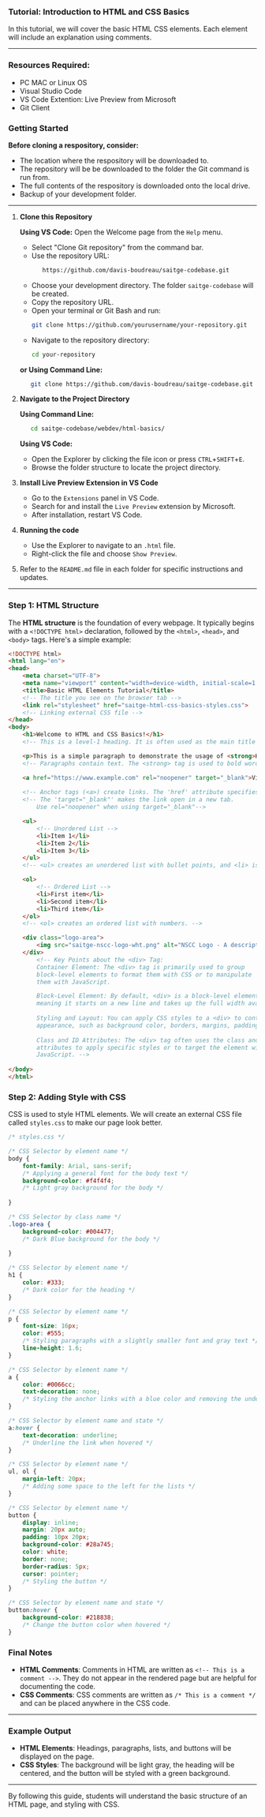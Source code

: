 ﻿### Tutorial: Introduction to HTML and CSS Basics

In this tutorial, we will cover the basic HTML CSS elements.  Each element will include an explanation using comments.

---

### Resources Required:
   - PC MAC or Linux OS
   - Visual Studio Code
   - VS Code Extention: Live Preview from Microsoft
   - Git Client

### Getting Started

**Before cloning a respository, consider:**
   - The location where the respository will be downloaded to.
   - The repository will be be downloaded to the folder the Git command is run from.
   - The full contents of the respository is downloaded onto the local drive.
   - Backup of your development folder.
---

1. **Clone this Repository**
   
   **Using VS Code:**
      Open the Welcome page from the `Help` menu.
      - Select "Clone Git repository" from the command bar.
      - Use the repository URL:  
         ```bash
            https://github.com/davis-boudreau/saitge-codebase.git
         ```
      - Choose your development directory. The folder `saitge-codebase` will be created.
      - Copy the repository URL.
      - Open your terminal or Git Bash and run:
           ```bash
           git clone https://github.com/yourusername/your-repository.git
           ```
      - Navigate to the repository directory:
           ```bash
           cd your-repository
           ```
   **or Using Command Line:**
   ```bash
      git clone https://github.com/davis-boudreau/saitge-codebase.git
      ```
     
3. **Navigate to the Project Directory**  
      
   **Using Command Line:**
   ```bash
      cd saitge-codebase/webdev/html-basics/
   ```
   **Using VS Code:**
      - Open the Explorer by clicking the file icon or press `CTRL`+`SHIFT`+`E`.
      - Browse the folder structure to locate the project directory.
        
4. **Install Live Preview Extension in VS Code**  
   - Go to the `Extensions` panel in VS Code.
   - Search for and install the `Live Preview` extension by Microsoft.
   - After installation, restart VS Code.
    
5. **Running the code**
      - Use the Explorer to navigate to an `.html` file.
      - Right-click the file and choose `Show Preview`.
     
6. Refer to the `README.md` file in each folder for specific instructions and updates.

---

### Step 1: HTML Structure

The **HTML structure** is the foundation of every webpage. It typically begins with a `<!DOCTYPE html>` declaration, followed by the `<html>`, `<head>`, and `<body>` tags. Here's a simple example:

```html
<!DOCTYPE html>
<html lang="en">
<head>
    <meta charset="UTF-8">
    <meta name="viewport" content="width=device-width, initial-scale=1.0">
    <title>Basic HTML Elements Tutorial</title>
    <!-- The title you see on the browser tab -->
    <link rel="stylesheet" href="saitge-html-css-basics-styles.css">
    <!-- Linking external CSS file -->
</head>
<body>
    <h1>Welcome to HTML and CSS Basics!</h1>
    <!-- This is a level-1 heading. It is often used as the main title of the webpage. -->

    <p>This is a simple paragraph to demonstrate the usage of <strong>HTML elements</strong>.</p>
    <!-- Paragraphs contain text. The <strong> tag is used to bold words. -->

    <a href="https://www.example.com" rel="noopener" target="_blank">Visit Example Website</a>
    
    <!-- Anchor tags (<a>) create links. The 'href' attribute specifies the link's destination. -->
    <!-- The 'target="_blank"' makes the link open in a new tab. 
        Use rel="noopener" when using target="_blank"-->

    <ul>
        <!-- Unordered List -->
        <li>Item 1</li>
        <li>Item 2</li>
        <li>Item 3</li>
    </ul>
    <!-- <ul> creates an unordered list with bullet points, and <li> is for each list item. -->

    <ol>
        <!-- Ordered List -->
        <li>First item</li>
        <li>Second item</li>
        <li>Third item</li>
    </ol>
    <!-- <ol> creates an ordered list with numbers. -->

    <div class="logo-area">
        <img src="saitge-nscc-logo-wht.png" alt="NSCC Logo - A description of the image">
    </div>
        <!-- Key Points about the <div> Tag:  
        Container Element: The <div> tag is primarily used to group 
        block-level elements to format them with CSS or to manipulate 
        them with JavaScript.

        Block-Level Element: By default, <div> is a block-level element, 
        meaning it starts on a new line and takes up the full width available.
        
        Styling and Layout: You can apply CSS styles to a <div> to control its 
        appearance, such as background color, borders, margins, padding, and more.
        
        Class and ID Attributes: The <div> tag often uses the class and id 
        attributes to apply specific styles or to target the element with 
        JavaScript. -->
    
</body>
</html>
```

### Step 2: Adding Style with CSS

CSS is used to style HTML elements. We will create an external CSS file called `styles.css` to make our page look better.

```css
/* styles.css */

/* CSS Selector by element name */
body {
    font-family: Arial, sans-serif;
    /* Applying a general font for the body text */
    background-color: #f4f4f4;
    /* Light gray background for the body */
    
}

/* CSS Selector by class name */
.logo-area {
    background-color: #004477;
    /* Dark Blue background for the body */
    
}

/* CSS Selector by element name */
h1 {
    color: #333;
    /* Dark color for the heading */
}

/* CSS Selector by element name */
p {
    font-size: 16px;
    color: #555;
    /* Styling paragraphs with a slightly smaller font and gray text */
    line-height: 1.6;
}

/* CSS Selector by element name */
a {
    color: #0066cc;
    text-decoration: none;
    /* Styling the anchor links with a blue color and removing the underline */
}

/* CSS Selector by element name and state */
a:hover {
    text-decoration: underline;
    /* Underline the link when hovered */
}

/* CSS Selector by element name */
ul, ol {
    margin-left: 20px;
    /* Adding some space to the left for the lists */
}

/* CSS Selector by element name */
button {
    display: inline;
    margin: 20px auto;
    padding: 10px 20px;
    background-color: #28a745;
    color: white;
    border: none;
    border-radius: 5px;
    cursor: pointer;
    /* Styling the button */
}

/* CSS Selector by element name and state */
button:hover {
    background-color: #218838;
    /* Change the button color when hovered */
}

```

### Final Notes

- **HTML Comments**: Comments in HTML are written as `<!-- This is a comment -->`. They do not appear in the rendered page but are helpful for documenting the code.
- **CSS Comments**: CSS comments are written as `/* This is a comment */` and can be placed anywhere in the CSS code.

---

### Example Output

- **HTML Elements**: Headings, paragraphs, lists, and buttons will be displayed on the page.
- **CSS Styles**: The background will be light gray, the heading will be centered, and the button will be styled with a green background.

---

By following this guide, students will understand the basic structure of an HTML page, and styling with CSS.
